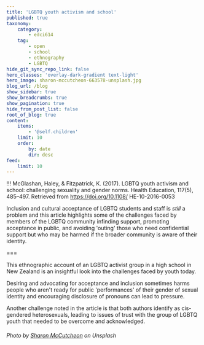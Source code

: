 ```yaml
---
title: 'LGBTQ youth activism and school'
published: true
taxonomy:
    category:
        - edci614
    tag:
        - open
        - school
        - ethnography
        - LGBTQ
hide_git_sync_repo_link: false
hero_classes: 'overlay-dark-gradient text-light'
hero_image: sharon-mccutcheon-663578-unsplash.jpg
blog_url: /blog
show_sidebar: true
show_breadcrumbs: true
show_pagination: true
hide_from_post_list: false
root_of_blog: true
content:
    items:
        - '@self.children'
    limit: 10
    order:
        by: date
        dir: desc
feed:
    limit: 10
---
```


!!! McGlashan, Haley, & Fitzpatrick, K. (2017). LGBTQ youth activism and school: challenging sexuality and gender norms. Health Education, 117(5), 485–497. Retrieved from https://doi.org/10.1108/ HE-10-2016-0053

Inclusion and cultural acceptance of LGBTQ students and staff is *still* a problem and this article highlights some of the challenges faced by members of the LGBTQ community infinding support, promoting acceptance in public, and avoiding 'outing' those who need confidential support but who may be harmed if the broader community is aware of their identity.

===

This ethnographic account of an LGBTQ activist group in a high school in New Zealand is an insightful look into the challenges faced by youth today.

Desiring and advocating for acceptance and inclusion sometimes harms people who aren't ready for public 'performances' of their gender of sexual identity and encouraging disclosure of pronouns can lead to pressure.

Another challenge noted in the article is that both authors identify as cis-gendered heterosexuals, leading to issues of trust with the group of LGBTQ youth that needed to be overcome and acknowledged.

###### Photo by [Sharon McCutcheon](https://unsplash.com/photos/bBkTn4ZMsUw) on Unsplash
